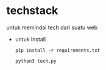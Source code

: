 # techstack
untuk memindai tech dari suatu web
 - untuk install
   ```
   pip install -r requirements.txt
   ```
   ```
   python3 tech.py
   ```
